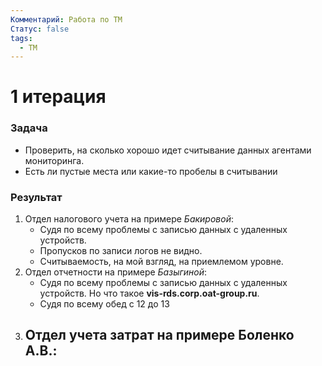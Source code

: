 ```yaml
---
Комментарий: Работа по ТМ
Статус: false
tags:
  - TM
---
```

# 1 итерация
### Задача 
 - Проверить, на сколько хорошо идет считывание данных агентами мониторинга.
 - Есть ли пустые места или какие-то пробелы в считывании

### Результат
1. Отдел налогового учета на примере *Бакировой*:
   - Судя по всему проблемы с записью данных с удаленных устройств.
   - Пропусков по записи логов не видно.
   - Считываемость, на мой взгляд, на приемлемом уровне.
2. Отдел отчетности на примере *Базыгиной*:
   - Судя по всему проблемы с записью данных с удаленных устройств. Но что такое **vis-rds.corp.oat-group.ru**.
   - Судя по всему обед с 12 до 13
3. Отдел учета затрат на примере **Боленко А.В.**:
   - 